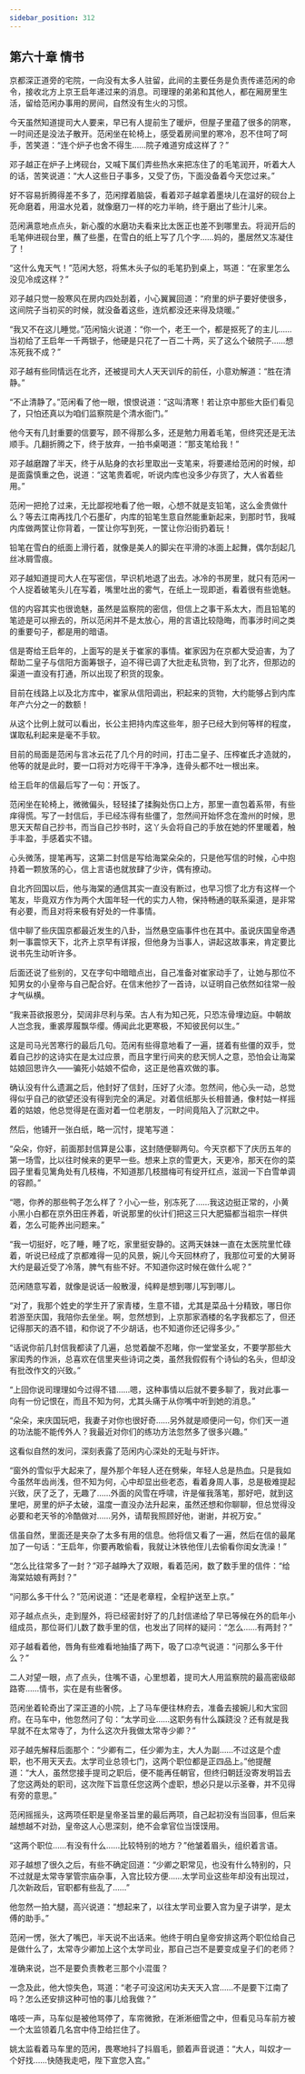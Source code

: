```yaml
---
sidebar_position: 312
---
```


## 第六十章 **情书**

京都深正道旁的宅院，一向没有太多人驻留，此间的主要任务是负责传递范闲的命令，接收北方上京王启年递过来的消息。司理理的弟弟和其他人，都在厢房里生活，留给范闲办事用的房间，自然没有生火的习惯。

今天虽然知道提司大人要来，早已有人提前生了暖炉，但屋子里蕴了很多的阴寒，一时间还是没法子散开。范闲坐在轮椅上，感受着房间里的寒冷，忍不住呵了呵手，苦笑道：“连个炉子也舍不得生……院子难道穷成这样了？”

邓子越正在炉子上烤砚台，又喊下属们弄些热水来把冻住了的毛笔润开，听着大人的话，苦笑说道：“大人这些日子事多，又受了伤，下面没备着今天您过来。”

好不容易折腾得差不多了，范闲撑着脑袋，看着邓子越拿着墨块儿在温好的砚台上死命磨着，用温水兑着，就像磨刀一样的吃力半晌，终于磨出了些汁儿来。

范闲满意地点点头，新心腹的水磨功夫看来比太医正也差不到哪里去。将润开后的毛笔伸进砚台里，蘸了些墨，在雪白的纸上写了几个字……妈的，墨居然又冻凝住了！

“这什么鬼天气！”范闲大怒，将焦木头子似的毛笔扔到桌上，骂道：“在家里怎么没见冷成这样？”

邓子越只觉一股寒风在房内四处刮着，小心翼翼回道：“府里的炉子要好使很多，这间院子当初买的时候，就没备着这些，连炕都没还来得及烧暖。”

“我又不在这儿睡觉。”范闲恼火说道：“你一个，老王一个，都是抠死了的主儿……当初给了王启年一千两银子，他硬是只花了一百二十两，买了这么个破院子……想冻死我不成？”

邓子越有些同情远在北齐，还被提司大人天天训斥的前任，小意劝解道：“胜在清静。”

“不止清静了。”范闲看了他一眼，恨恨说道：“这叫清寒！若让京中那些大臣们看见了，只怕还真以为咱们监察院是个清水衙门。”

他今天有几封重要的信要写，顾不得那么多，还是勉力用着毛笔，但终究还是无法顺手。几翻折腾之下，终于放弃，一拍书桌喝道：“那支笔给我！”

邓子越磨蹭了半天，终于从贴身的衣衫里取出一支笔来，将要递给范闲的时候，却是面露慎重之色，说道：“这笔贵着呢，听说内库也没多少存货了，大人省着些用。”

范闲一把抢了过来，无比鄙视地看了他一眼，心想不就是支铅笔，这么金贵做什么？等去江南再找几个石墨矿，内库的铅笔生意自然能重新起来，到那时节，我喊内库做两筐让你背着，一筐让你写到死，一筐让你沿街扔着玩！

铅笔在雪白的纸面上滑行着，就像是美人的脚尖在平滑的冰面上起舞，偶尔刮起几丝冰屑雪痕。

邓子越知道提司大人在写密信，早识机地退了出去。冰冷的书房里，就只有范闲一个人捉着破笔头儿在写着，嘴里吐出的雾气，在纸上一现即逝，看着很有些诡魅。

信的内容其实也很诡魅，虽然是监察院的密信，但信上之事干系太大，而且铅笔的笔迹是可以擦去的，所以范闲并不是太放心，用的言语比较隐晦，而事涉时间之类的重要句子，都是用的暗语。

信是寄给王启年的，上面写的是关于崔家的事情。崔家因为在京都大受迫害，为了帮助二皇子与信阳方面筹银子，迫不得已调了大批走私货物，到了北齐，但那边的渠道一直没有打通，所以出现了积货的现象。

目前在线路上以及北方库中，崔家从信阳调出，积起来的货物，大约能够占到内库年产六分之一的数额！

从这个比例上就可以看出，长公主把持内库这些年，胆子已经大到何等样的程度，谋取私利起来是毫不手软。

目前的局面是范闲与言冰云花了几个月的时间，打击二皇子、压榨崔氏才造就的，他等的就是此时，要一口将对方吃得干干净净，连骨头都不吐一根出来。

给王启年的信最后写了一句：开饭了。

范闲坐在轮椅上，微微偏头，轻轻揉了揉胸处伤口上方，那里一直包着系带，有些痒得慌。写了一封信后，手已经冻得有些僵了，忽然间开始怀念在澹州的时候，思思天天帮自己抄书，而当自己抄书时，这丫头会将自己的手放在她的怀里暖着，触手丰盈，手感着实不错。

心头微荡，提笔再写，这第二封信是写给海棠朵朵的，只是他写信的时候，心中抱持着一颗放荡的心，信上言语也就放肆了少许，偶有撩动。

自北齐回国以后，他与海棠的通信其实一直没有断过，也早习惯了北方有这样一个笔友，毕竟双方作为两个大国年轻一代的实力人物，保持畅通的联系渠道，是非常有必要，而且对将来极有好处的一件事情。

信中聊了些庆国京都最近发生的八卦，当然悬空庙事件也在其中。虽说庆国皇帝遇刺一事震惊天下，北齐上京早有详报，但他身为当事人，讲起这故事来，肯定要比说书先生动听许多。

后面还说了些别的，又在字句中暗暗点出，自己准备对崔家动手了，让她与那位不知男女的小皇帝与自己配合好。在信末他抄了一首诗，以证明自己依然如往常一般才气纵横。

“我来苔欲报恩分，契阔非尽利与荣。古人有为知己死，只恐冻骨埋边庭。中朝故人岂念我，重裘厚履飘华缨。傅闻此北更寒极，不知彼民何以生。”

这是司马光苦寒行的最后几句。范闲有些得意地看了一遍，搓着有些僵的双手，觉着自己抄的这诗实在是太过应景，而且字里行间夹的悲天悯人之意，恐怕会让海棠姑娘回思许久——骗死小姑娘不偿命，这正是他喜欢做的事。

确认没有什么遗漏之后，他封好了信封，压好了火漆。忽然间，他心头一动，总觉得似乎自己的欲望还没有得到完全的满足。对着信纸那头长相普通，像村姑一样摇着的姑娘，他总觉得是在面对着一位老朋友，一时间竟陷入了沉默之中。

然后，他铺开一张白纸，略一沉忖，提笔写道：

“朵朵，你好，前面那封信算是公事，这封随便聊两句。今天京都下了庆历五年的第一场雪，比以往时候来的更早一些。想来上京的雪更大，天更冷，那天在你的菜园子里看见篱角处有几枝梅，不知道那几枝腊梅可有绽开红点，滋润一下白雪单调的容颜。”

“嗯，你养的那些鸭子怎么样了？小心一些，别冻死了……我这边挺正常的，小黄小黑小白都在京外田庄养着，听说那里的伙计们把这三只大肥猫都当祖宗一样供着，怎么可能养出问题来。”

“我一切挺好，吃了睡，睡了吃，家里挺安静的。这两天妹妹一直在太医院里忙碌着，听说已经成了京都难得一见的风景，婉儿今天回林府了，我那位可爱的大舅哥大约是最近受了冷落，脾气有些不好。不知道你这时候在做什么呢？”

范闲随意写着，就像是说话一般散漫，纯粹是想到哪儿写到哪儿。

“对了，我那个姓史的学生开了家青楼，生意不错，尤其是菜品十分精致，哪日你若游至庆国，我陪你去坐坐。啊，忽然想到，上京那家酒楼的名字我都忘了，但还记得那天的酒不错，和你说了不少胡话，也不知道你还记得多少。”

“话说你前几封信我都读了几遍，总觉着酸不忍睹，你一堂堂圣女，不要学那些大家闺秀的作派，总喜欢在信里夹些诗词之类，虽然我假假有个诗仙的名头，但却没有批改作文的兴致。”

“上回你说司理理如今过得不错……嗯，这种事情以后就不要多聊了，我对此事一向有一份记恨在，而且不知为何，尤其头痛于从你嘴中听到她的消息。”

“朵朵，来庆国玩吧，我妻子对你也很好奇……另外就是顺便问一句，你们天一道的功法能不能传外人？我最近对你们的练功方法忽然多了很多兴趣。”

这看似自然的发问，深刻表露了范闲内心深处的无耻与奸诈。

“窗外的雪似乎大起来了，屋外那个年轻人还在劈柴，年轻人总是热血。只是我如今虽然年齿尚浅，但不知为何，心中却显出些老态，看着身周人事，总是极难提起兴致，厌了乏了，无趣了……外面的风雪在呼啸，许是催我落笔，那好吧，就到这里吧，房里的炉子太破，温度一直没办法升起来，虽然还想和你聊聊，但总觉得没必要和老天爷的冷酷做对……另外，请帮我照顾好他，谢谢，并祝万安。”

信虽自然，里面还是夹杂了太多有用的信息。他将信又看了一遍，然后在信的最尾加了一句话：“王启年，你要再敢偷看，我就让沐铁他侄儿去偷看你闺女洗澡！”

“怎么比往常多了一封？”邓子越睁大了双眼，看着范闲，数了数手里的信件：“给海棠姑娘有两封？”

“问那么多干什么？”范闲说道：“还是老章程，全程护送至上京。”

邓子越点点头，走到屋外，将已经密封好了的几封信递给了早已等候在外的启年小组成员，那位哥们儿数了数手里的信，也发出了同样的疑问：“怎么……有两封？”

邓子越看着他，唇角有些难看地抽搐了两下，吸了口凉气说道：“问那么多干什么？”

二人对望一眼，点了点头，住嘴不语，心里想着，提司大人用监察院的最高密级邮路寄……情书，实在是有些奢侈。

范闲坐着轮奇出了深正道的小院，上了马车便往林府去，准备去接婉儿和大宝回府。在马车中，他忽然问了句：“太学司业……这职务有什么蹊跷没？还有就是我早就不在太常寺了，为什么这次升我做太常寺少卿？”

邓子越先解释后面那个：“少卿有二，任少卿为主，大人为副……不过这是个虚职，也不用天天去。太学司业总领七门，这两个职位都是正四品上。”他提醒道：“大人，虽然您接手提司之职后，便不能再任朝官，但终归朝廷没寄发明旨去了您这两处的职司，这次陛下旨意任您这两个虚职，想必只是以示圣眷，并不见得有旁的意思。”

范闲摇摇头，这两项任职是皇帝圣旨里的最后两项，自己起初没有当回事，但后来越想越不对劲，皇帝这人心思深刻，绝不会拿官位当馍馍用。

“这两个职位……有没有什么……比较特别的地方？”他皱着眉头，组织着言语。

邓子越想了很久之后，有些不确定回道：“少卿之职常见，也没有什么特别的，只不过就是太常寺掌管宗庙杂事，入宫比较方便……太学司业这些年却没有出现过，几次新政后，官职都有些乱了……”

他忽然一拍大腿，高兴说道：“想起来了，以往太学司业要入宫为皇子讲学，是太傅的助手。”

范闲一愣，张大了嘴巴，半天说不出话来。他终于明白皇帝安排这两个职位给自己是做什么了，太常寺少卿加上这个太学司业，那自己岂不是要变成皇子们的老师？

准确来说，岂不是要负责教老三那个小混蛋？

一念及此，他大惊失色，骂道：“老子可没这闲功夫天天入宫……不是要下江南了吗？怎么还安排这种可怕的事儿给我做？”

咯吱一声，马车似是被他骂停了，车帘微掀，在淅淅细雪之中，但看见马车前方被一个太监领着几名宫中侍卫给拦住了。

姚太监看着马车里的范闲，畏寒地抖了抖眉毛，颤着声音说道：“大人，叫奴才一个好找……快随我走吧，陛下宣您入宫。”

